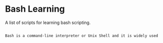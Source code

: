 # Bash Learning

A list of scripts for learning bash scripting.

```bash

Bash is a command-line interpreter or Unix Shell and it is widely used in GNU/Linux Operating System

```
